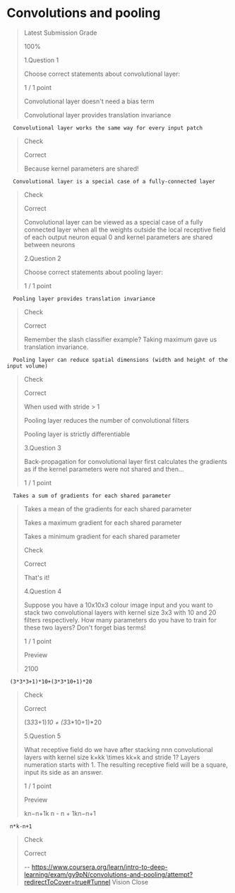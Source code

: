# Convolutions and pooling
> 
> Latest Submission Grade
> 
> 100%
> 
>  1.Question 1
> 
> Choose correct statements about convolutional layer:
> 
> 1 / 1 point 
> 
>  Convolutional layer doesn't need a bias term 
> 
>  Convolutional layer provides translation invariance 
> 

      Convolutional layer works the same way for every input patch 
> 
> Check
> 
> Correct
> 
> Because kernel parameters are shared!
> 

      Convolutional layer is a special case of a fully-connected layer 
> 
> Check
> 
> Correct
> 
> Convolutional layer can be viewed as a special case of a fully connected layer when all the weights outside the local receptive field of each output neuron equal 0 and kernel parameters are shared between neurons
> 
>  2.Question 2
> 
> Choose correct statements about pooling layer:
> 
> 1 / 1 point 
> 

      Pooling layer provides translation invariance 
> 
> Check
> 
> Correct
> 
> Remember the slash classifier example? Taking maximum gave us translation invariance.
> 

      Pooling layer can reduce spatial dimensions (width and height of the input volume) 
> 
> Check
> 
> Correct
> 
> When used with stride > 1
> 
>  Pooling layer reduces the number of convolutional filters 
> 
>  Pooling layer is strictly differentiable 
> 
>  3.Question 3
> 
> Back-propagation for convolutional layer first calculates the gradients as if the kernel parameters were not shared and then...
> 
> 1 / 1 point 
> 

      Takes a sum of gradients for each shared parameter 
> 
>  Takes a mean of the gradients for each shared parameter 
> 
>  Takes a maximum gradient for each shared parameter 
> 
>  Takes a minimum gradient for each shared parameter 
> 
> Check
> 
> Correct
> 
> That's it!
> 
>  4.Question 4
> 
> Suppose you have a 10x10x3 colour image input and you want to stack two convolutional layers with kernel size 3x3 with 10 and 20 filters respectively. How many parameters do you have to train for these two layers? Don't forget bias terms!
> 
> 1 / 1 point 
> 
> Preview
> 
> 2100
> 

     (3*3*3+1)*10+(3*3*10+1)*20
> 
> Check
> 
> Correct
> 
> (3*3*3+1)*10 + (3*3*10+1)*20
> 
>  5.Question 5
> 
> What receptive field do we have after stacking nnn convolutional layers with kernel size k×kk \times kk×k and stride 1? Layers numeration starts with 1\. The resulting receptive field will be a square, input its side as an answer.
> 
> 1 / 1 point 
> 
> Preview
> 
> kn−n+1k n - n + 1kn−n+1
> 

     n*k-n+1
> 
> Check
> 
> Correct
>
> -- https://www.coursera.org/learn/intro-to-deep-learning/exam/gy9pN/convolutions-and-pooling/attempt?redirectToCover=true#Tunnel Vision Close
